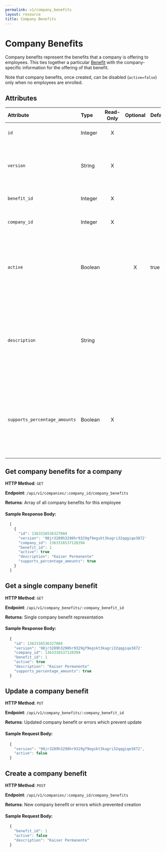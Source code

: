 ```yaml
---
permalink: v1/company_benefits
layout: resource
title: Company Benefits
---
```


# Company Benefits

Company benefits represent the benefits that a company is offering to employees. This ties together a particular <a href="/v1/benefits">Benefit</a> with the company-specific information for the offering of that benefit.

Note that company benefits, once created, can be disabled (`active=false`) only when no employees are enrolled.

## Attributes

| Attribute                     | Type              | Read-Only | Optional | Default | Description
| :----------                   |:-------------     |:---------:|:--------:|:--------|:-------------
| `id`                          | Integer           |     X     |          |         | the unique identifier of this company benefit
| `version`                     | String            |     X     |          |         | version of this object. See <a href="/v1/considerations/versioning/">the versioning documentation</a> for a more in depth explaination of versions
| `benefit_id`                 | Integer            |     X     |          |         | id for the benefit to which this company benefit belongs
| `company_id`                 | Integer            |     X     |          |         | id for the company to which this company benefit belongs
| `active`                      |  Boolean          |           |     X    | true    | if true, employees may actively participate. May only be set to false if no employees are actively participating (e.g. if an Employee Benefit exists with this company_benefit_id)
| `description`                      |  String            |           |          |         | description of this benfit offering. For example, a company may offer multiple benefits with `benefit_id` 1 (for Medical Insurance.) So here they would put something more specific like "Kaiser Permanente" or "Blue Cross/ Blue Shield"
| `supports_percentage_amounts`               | Boolean           |      X     |          |         | if true, employee deductions and company contributions can be set as percentages of payroll for an individual employee. This is determined by the type of benefit, so not settable by the client.


## Get company benefits for a company

**HTTP Method**: `GET`

**Endpoint**: `/api/v1/companies/:company_id/company_benefits`

**Returns**: Array of all company benefits for this employee

#### Sample Response Body:

```javascript
  [
    {
      "id": 1363316536327004
      "version": '98jr3289h3298hr9329gf9egskt3kagri32qqgiqe3872'
      "company_id": 1363316537128394
      "benefit_id": 1
      "active": true
      "description": "Kaiser Permanente"
      "supports_percentage_amounts": true
    }
  ]
```

## Get a single company benefit

**HTTP Method**: `GET`

**Endpoint**: `/api/v1/company_benefits/:company_benefit_id`

**Returns**: Single company benefit representation

#### Sample Response Body:

```javascript
  {
    "id": 1363316536327004
    "version": '98jr3289h3298hr9329gf9egskt3kagri32qqgiqe3872'
    "company_id": 1363316537128394
    "benefit_id": 1
    "active": true
    "description": "Kaiser Permanente"
    "supports_percentage_amounts": true
  }
```

## Update a company benefit

**HTTP Method**: `PUT`

**Endpoint**: `/api/v1/company_benefits/:company_benefit_id`

**Returns**: Updated company benefit or errors which prevent update

#### Sample Request Body:

```javascript
  {
    "version": "98jr3289h3298hr9329gf9egskt3kagri32qqgiqe3872",
    "active": false
  }
```

## Create a company benefit

**HTTP Method**: `POST`

**Endpoint**: `/api/v1/companies/:company_id/company_benefits`

**Returns**: New company benefit or errors which prevented creation

#### Sample Request Body:

```javascript
  {
    "benefit_id": 1
    "active": false
    "description": "Kaiser Permanente"
  }
```
